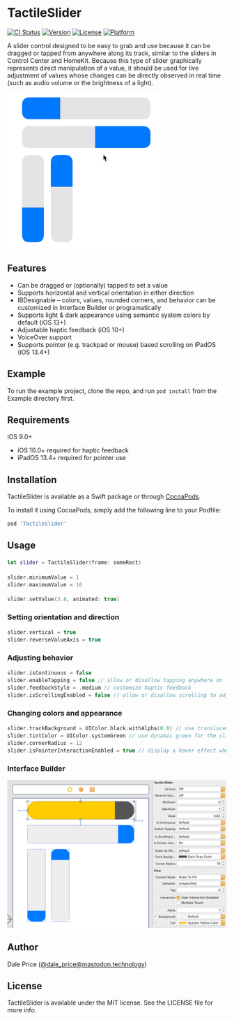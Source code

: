 # TactileSlider

[![CI Status](https://img.shields.io/travis/daprice/iOS-Tactile-Slider.svg?style=flat)](https://travis-ci.com/daprice/iOS-Tactile-Slider)
[![Version](https://img.shields.io/cocoapods/v/TactileSlider.svg?style=flat)](https://cocoapods.org/pods/TactileSlider)
[![License](https://img.shields.io/cocoapods/l/TactileSlider.svg?style=flat)](https://cocoapods.org/pods/TactileSlider)
[![Platform](https://img.shields.io/cocoapods/p/TactileSlider.svg?style=flat)](https://cocoapods.org/pods/TactileSlider)

A slider control designed to be easy to grab and use because it can be dragged or tapped from anywhere along its track, similar to the sliders in Control Center and HomeKit. Because this type of slider graphically represents direct manipulation of a value, it should be used for live adjustment of values whose changes can be directly observed in real time (such as audio volume or the brightness of a light).

<img src="Screenshots/in_use.gif" alt="Animation of TactileSliders in various orientations being clicked and dragged in the iOS simulator, followed by a transition from light to dark appearance" width="363" />

## Features

- Can be dragged or (optionally) tapped to set a value
- Supports horizontal and vertical orientation in either direction
- IBDesignable – colors, values, rounded corners, and behavior can be customized in Interface Builder or programatically
- Supports light & dark appearance using semantic system colors by default (iOS 13+)
- Adjustable haptic feedback (iOS 10+)
- VoiceOver support
- Supports pointer (e.g. trackpad or mouse) based scrolling on iPadOS (iOS 13.4+)

## Example

To run the example project, clone the repo, and run `pod install` from the Example directory first.

## Requirements

iOS 9.0+

- iOS 10.0+ required for haptic feedback
- iPadOS 13.4+ required for pointer use

## Installation

TactileSlider is available as a Swift package or through [CocoaPods](https://cocoapods.org).

To install it using CocoaPods, simply add the following line to your Podfile:

```ruby
pod 'TactileSlider'
```

## Usage

```swift
let slider = TactileSlider(frame: someRect)

slider.minimumValue = 1
slider.maximumValue = 10

slider.setValue(3.8, animated: true)
```

### Setting orientation and direction

```swift
slider.vertical = true
slider.reverseValueAxis = true
```

### Adjusting behavior

```swift
slider.isContinuous = false
slider.enableTapping = false // allow or disallow tapping anywhere on the slider track to instantly set a value
slider.feedbackStyle = .medium // customize haptic feedback
slider.isScrollingEnabled = false // allow or disallow scrolling to adjust the slider using a connected pointing device on iPadOS
```

### Changing colors and appearance

```swift
slider.trackBackground = UIColor.black.withAlpha(0.8) // use translucent black for the slider track
slider.tintColor = UIColor.systemGreen // use dynamic green for the slider thumb
slider.cornerRadius = 12
slider.isPointerInteractionEnabled = true // display a hover effect when under the pointer on iPadOS
```

### Interface Builder

<img src="Screenshots/IBDesignable.png" alt="screenshot of Xcode Interface Builder demonstrating a TactileSlider being customized using the graphical interface" width="764" />

## Author

Dale Price ([@dale_price@mastodon.technology](https://mastodon.technology/@dale_price))

## License

TactileSlider is available under the MIT license. See the LICENSE file for more info.
